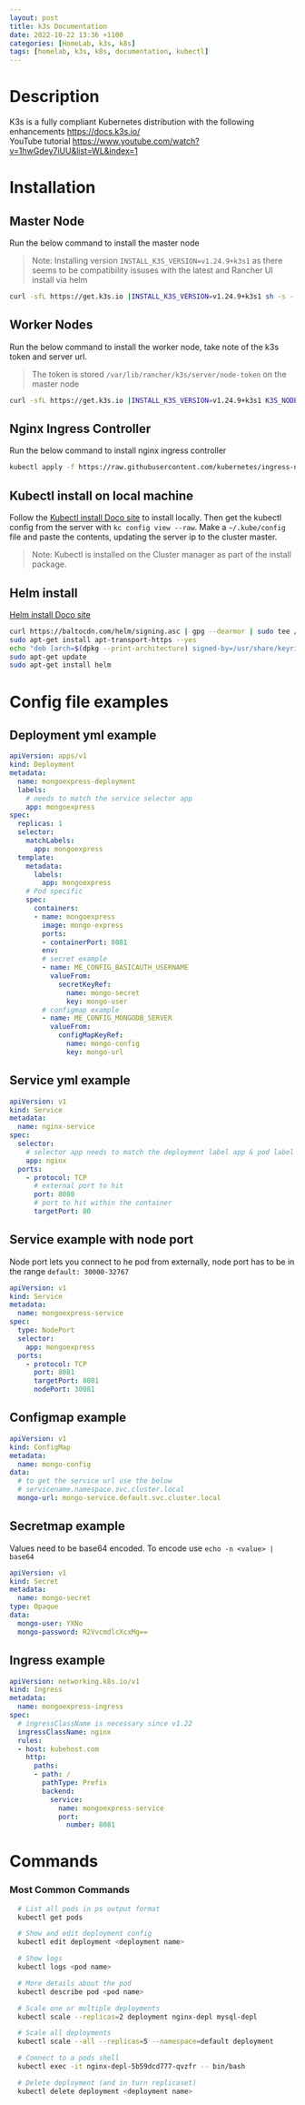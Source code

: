 ```yaml
---
layout: post
title: k3s Documentation
date: 2022-10-22 13:36 +1100
categories: [HomeLab, k3s, k8s]
tags: [homelab, k3s, k8s, documentation, kubectl]
---
```

# Description
K3s is a fully compliant Kubernetes distribution with the following enhancements
<https://docs.k3s.io/>  
YouTube tutorial <https://www.youtube.com/watch?v=1hwGdey7iUU&list=WL&index=1>

# Installation 
## Master Node 
Run the below command to install the master node 
> Note: Installing version `INSTALL_K3S_VERSION=v1.24.9+k3s1` as there seems to be compatibility issuses with the latest and Rancher UI install via helm

```bash
curl -sfL https://get.k3s.io |INSTALL_K3S_VERSION=v1.24.9+k3s1 sh -s - --disable traefik --write-kubeconfig-mode 644 --node-name k3s-01-mgt
```

## Worker Nodes
Run the below command to install the worker node, take note of the k3s token and server url. 
> The token is stored `/var/lib/rancher/k3s/server/node-token` on the master node  

```bash
curl -sfL https://get.k3s.io |INSTALL_K3S_VERSION=v1.24.9+k3s1 K3S_NODE_NAME=k3s-01-app01 K3S_URL=https://192.168.1.107:6443 K3S_TOKEN=mynodetoken sh -
```

## Nginx Ingress Controller
Run the below command to install nginx ingress controller  

```bash
kubectl apply -f https://raw.githubusercontent.com/kubernetes/ingress-nginx/controller-v1.2.1/deploy/static/provider/cloud/deploy.yaml
```

## Kubectl install on local machine
Follow the [Kubectl install Doco site](https://kubernetes.io/docs/tasks/tools/) to install locally. Then get the kubectl config from the server with `kc config view --raw`. Make a `~/.kube/config` file and paste the contents, updating the server ip to the cluster master.
> Note: Kubectl is installed on the Cluster manager as part of the install package.


## Helm install
[Helm install Doco site](https://helm.sh/docs/intro/install/)
```zsh
curl https://baltocdn.com/helm/signing.asc | gpg --dearmor | sudo tee /usr/share/keyrings/helm.gpg > /dev/null
sudo apt-get install apt-transport-https --yes
echo "deb [arch=$(dpkg --print-architecture) signed-by=/usr/share/keyrings/helm.gpg] https://baltocdn.com/helm/stable/debian/ all main" | sudo tee /etc/apt/sources.list.d/helm-stable-debian.list
sudo apt-get update
sudo apt-get install helm
```

# Config file examples
## Deployment yml example
```yaml
apiVersion: apps/v1
kind: Deployment
metadata:
  name: mongoexpress-deployment
  labels:
    # needs to match the service selector app
    app: mongoexpress
spec:
  replicas: 1
  selector:
    matchLabels:
      app: mongoexpress
  template:
    metadata:
      labels:
        app: mongoexpress
    # Pod specific
    spec:
      containers:
      - name: mongoexpress
        image: mongo-express
        ports:
        - containerPort: 8081
        env:
        # secret example
        - name: ME_CONFIG_BASICAUTH_USERNAME
          valueFrom:
            secretKeyRef:
              name: mongo-secret
              key: mongo-user
        # configmap example  
        - name: ME_CONFIG_MONGODB_SERVER
          valueFrom:
            configMapKeyRef:
              name: mongo-config
              key: mongo-url
```

## Service yml example
```yml
apiVersion: v1
kind: Service
metadata:
  name: nginx-service
spec:
  selector:
    # selector app needs to match the deployment label app & pod label app
    app: nginx
  ports:
    - protocol: TCP
      # external port to hit
      port: 8080
      # port to hit within the container
      targetPort: 80
```

## Service example with node port
Node port lets you connect to he pod from externally, node port has to be in the range `default: 30000-32767`
```yml
apiVersion: v1
kind: Service
metadata:
  name: mongoexpress-service
spec:
  type: NodePort
  selector:
    app: mongoexpress
  ports:
    - protocol: TCP
      port: 8081
      targetPort: 8081
      nodePort: 30081
```

## Configmap example
```yml
apiVersion: v1
kind: ConfigMap
metadata:
  name: mongo-config
data:
  # to get the service url use the below
  # servicename.namespace.svc.cluster.local
  mongo-url: mongo-service.default.svc.cluster.local
```

## Secretmap example
Values need to be base64 encoded. To encode use `echo -n <value> | base64`
```yml
apiVersion: v1
kind: Secret
metadata:
  name: mongo-secret
type: Opaque
data:
  mongo-user: YXNo
  mongo-password: R2VvcmdlcXcxMg==
```

## Ingress example
```yml
apiVersion: networking.k8s.io/v1
kind: Ingress
metadata:
  name: mongoexpress-ingress
spec:
  # ingressClassName is necessary since v1.22 
  ingressClassName: nginx
  rules:
  - host: kubehost.com
    http:
      paths:
      - path: /
        pathType: Prefix
        backend:
          service:
            name: mongoexpress-service
            port:
              number: 8081
```

# Commands
### Most Common Commands
```zsh
  # List all pods in ps output format
  kubectl get pods

  # Show and edit deployment config 
  kubectl edit deployment <deployment name>

  # Show logs 
  kubectl logs <pod name>

  # More details about the pod
  kubectl describe pod <pod name>

  # Scale one or multiple deployments
  kubectl scale --replicas=2 deployment nginx-depl mysql-depl

  # Scale all deployments
  kubectl scale --all --replicas=5 --namespace=default deployment

  # Connect to a pods shell 
  kubectl exec -it nginx-depl-5b59dcd777-qvzfr -- bin/bash

  # Delete deployment (and in turn replicaset)
  kubectl delete deployment <deployment name>
```